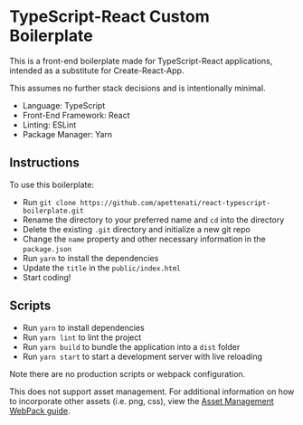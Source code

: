 # TypeScript-React Custom Boilerplate

This is a front-end boilerplate made for TypeScript-React applications, intended as a substitute for Create-React-App.

This assumes no further stack decisions and is intentionally minimal.

- Language: TypeScript
- Front-End Framework: React
- Linting: ESLint
- Package Manager: Yarn

## Instructions 

To use this boilerplate:

- Run `git clone https://github.com/apettenati/react-typescript-boilerplate.git`
- Rename the directory to your preferred name and `cd` into the directory
- Delete the existing `.git` directory and initialize a new git repo
- Change the `name` property and other necessary information in the `package.json`
- Run `yarn` to install the dependencies
- Update the `title` in the `public/index.html`
- Start coding!

## Scripts

- Run `yarn` to install dependencies
- Run `yarn lint` to lint the project
- Run `yarn build` to bundle the application into a `dist` folder
- Run `yarn start` to start a development server with live reloading


Note there are no production scripts or webpack configuration.

This does not support asset management. For additional information on how to incorporate other assets (i.e. png, css), view the [Asset Management WebPack guide](https://webpack.js.org/guides/asset-management/).